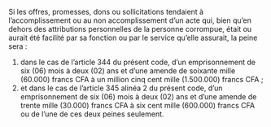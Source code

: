 Si les offres, promesses, dons ou sollicitations tendaient à l’accomplissement ou au non accomplissement d’un acte qui, bien qu’en dehors des attributions personnelles de la personne corrompue, était ou aurait été facilité par sa fonction ou par le service qu’elle assurait, la peine sera :
1. dans le cas de l’article 344 du présent code, d’un emprisonnement de six (06) mois à deux (02) ans et d’une amende de soixante mille (60.000) francs CFA à un million cinq cent mille (1.500.000) francs CFA ;
2. et dans le cas de l’article 345 alinéa 2 du présent code, d’un emprisonnement de six (06) mois à deux (02) ans et d’une amende de trente mille (30.000) francs CFA à six cent mille (600.000) francs CFA ou de l’une de ces deux peines seulement.